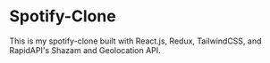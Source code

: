 # Spotify-Clone
This is my spotify-clone built with React.js, Redux, TailwindCSS, and RapidAPI's Shazam and Geolocation API.